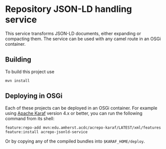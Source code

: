 Repository JSON-LD handling service
===================================

This service transforms JSON-LD documents, either expanding or compacting them.
The service can be used with any camel route in an OSGi container.

Building
--------

To build this project use

    mvn install

Deploying in OSGi
-----------------

Each of these projects can be deployed in an OSGi container. For example using
[Apache Karaf](http://karaf.apache.org) version 4.x or better, you can run the following
command from its shell:

    feature:repo-add mvn:edu.amherst.acdc/acrepo-karaf/LATEST/xml/features
    feature:install acrepo-jsonld-service

Or by copying any of the compiled bundles into `$KARAF_HOME/deploy`.

